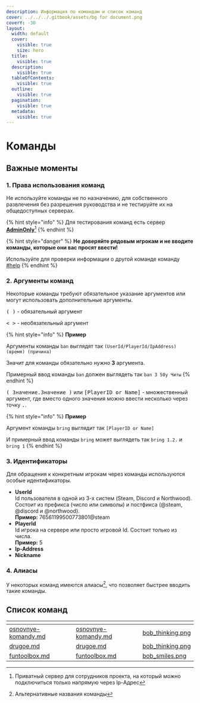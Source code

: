 ```yaml
---
description: Информация по командам и список команд
cover: ../../../.gitbook/assets/bg for document.png
coverY: -30
layout:
  width: default
  cover:
    visible: true
    size: hero
  title:
    visible: true
  description:
    visible: true
  tableOfContents:
    visible: true
  outline:
    visible: true
  pagination:
    visible: true
  metadata:
    visible: true
---
```


# Команды

## Важные моменты

### 1. Права использования команд

Не используйте команды не по назначению, для собственного развлечения без разрешения руководства и не тестируйте их на общедоступных серверах.

{% hint style="info" %}
Для тестирования команд есть сервер [**AdminOnly**](#user-content-fn-1)[^1]
{% endhint %}

{% hint style="danger" %}
**Не доверяйте рядовым игрокам и не вводите команды, которые они вас просят ввести!**

Используйте для проверки информации о другой команде команду [#help](osnovnye-komandy.md#help "mention")
{% endhint %}

### 2. Аргументы команд

Некоторые команды требуют обязательное указание аргументов или могут использовать дополнительные аргументы.

<kbd>( )</kbd> - обязательный аргумент

<kbd>< ></kbd> - необязательный аргумент

{% hint style="info" %}
**Пример**

Аргументы команды `ban` выглядят так `(UserId/PlayerId/IpAddress) (время) (причина)`

Значит для команды обязательно нужно **3** аргумента.

Примерный ввод команды `ban` должен выглядеть так `ban 3 50y Читы`
{% endhint %}

<kbd>( Значение.Значение )</kbd> или <kbd>\[PlayerID or Name]</kbd> - множественный аргумент, где вместо одного значения можно ввести несколько через точку <kbd>.</kbd>.

{% hint style="info" %}
**Пример**

Аргумент команды `bring` выглядит так `[PlayerID or Name]`

И примерный ввод команды `bring` может выглядеть так `bring 1.2.` и `bring 1`
{% endhint %}

### 3. Идентификаторы

Для обращения к конкретным игрокам через команды используются особые идентификаторы.

* **UserId**\
  Id пользователя в одной из 3-х систем (Steam, Discord и Northwood).\
  Состоит из префикса (число или символы) и постфикса (@steam, @discord и @northwood).\
  **Пример:** 76561199500773801@steam
* **PlayerId**\
  Id игрока на сервере или просто игровой Id. Состоит только из числа.\
  **Пример:** 5
* **Ip-Address**
* **Nickname**

### **4. Алиасы**

У некоторых команд имеются алиасы[^2], что позволяет быстрее вводить такие команды.

## Список команд

<table data-view="cards" data-full-width="false"><thead><tr><th></th><th data-hidden data-card-target data-type="content-ref"></th><th data-hidden data-card-cover data-type="files"></th></tr></thead><tbody><tr><td><a data-mention href="osnovnye-komandy.md">osnovnye-komandy.md</a></td><td><a href="osnovnye-komandy.md">osnovnye-komandy.md</a></td><td><a href="../../../.gitbook/assets/bob_thinking.png">bob_thinking.png</a></td></tr><tr><td><a data-mention href="drugoe.md">drugoe.md</a></td><td><a href="drugoe.md">drugoe.md</a></td><td><a href="../../../.gitbook/assets/bob_thinking.png">bob_thinking.png</a></td></tr><tr><td><a data-mention href="funtoolbox.md">funtoolbox.md</a></td><td><a href="funtoolbox.md">funtoolbox.md</a></td><td><a href="../../../.gitbook/assets/bob_smiles.png">bob_smiles.png</a></td></tr></tbody></table>

[^1]: Приватный сервер для сотрудников проекта, на который можно подключиться только напрямую через Ip-Адрес

[^2]: Альтернативные названия команды
